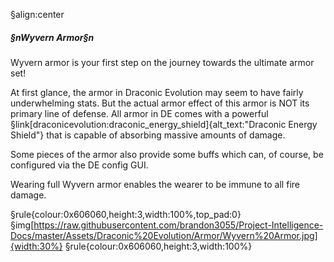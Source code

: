§align:center
##### §nWyvern Armor§n

Wyvern armor is your first step on the journey towards the ultimate armor set!

At first glance, the armor in Draconic Evolution may seem to have fairly underwhelming stats. But the actual armor effect of this armor is NOT its primary line of defense. All armor in DE comes with a powerful §link[draconicevolution:draconic_energy_shield]{alt_text:"Draconic Energy Shield"} that is capable of absorbing massive amounts of damage.

Some pieces of the armor also provide some buffs which can, of course, be configured via the DE config GUI.

Wearing full Wyvern armor enables the wearer to be immune to all fire damage.  

§rule{colour:0x606060,height:3,width:100%,top_pad:0}
§img[https://raw.githubusercontent.com/brandon3055/Project-Intelligence-Docs/master/Assets/Draconic%20Evolution/Armor/Wyvern%20Armor.jpg]{width:30%} 
§rule{colour:0x606060,height:3,width:100%}